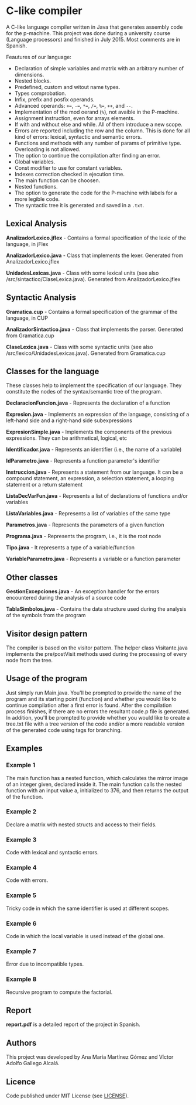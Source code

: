# C-like compiler

A C-like language compiler written in Java that generates assembly code for the p-machine. This project was done during a university course (Language processors) and finished in July 2015. Most comments are in Spanish.

Feautures of our language:

* Declaration of simple variables and matrix with an arbitrary number of dimensions.
* Nested blocks.
* Predefined, custom and witout name types.
* Types comprobation.
* Infix, prefix and posfix operands.
* Advanced operands: `+=`, `-=`, `*=`, `/=`, `%=`, `++`, and `--`.
* Implementation of the mod oerand (`%`), not avaible in the P-machine.
* Assignment instruction, even for arrays elements.
* If with and without else and while. All of them introduce a new scope.
* Errors are reported including the row and the column. This is done for all kind of errors: lexical, syntactic and semantic errors.
* Functions and methods with any number of params of primitive type. Overloading is not allowed.
* The option to continue the compilation after finding an error.
* Global variables.
* Const modifier to use for constant variables.
* Indexes correction checked in ejecution time.
* The main function can be choosen.
* Nested functions.
* The option to generate the code for the P-machine with labels for a more legible code.
* The syntactic tree it is generated and saved in a `.txt`.


## Lexical Analysis

**AnalizadorLexico.jflex** - Contains a formal specification of the lexic of the language, in jFlex

**AnalizadorLexico.java** - Class that implements the lexer. Generated from AnalizadorLexico.jflex

**UnidadesLexicas.java** - Class with some lexical units (see also /src/sintactico/ClaseLexica.java). Generated from AnalizadorLexico.jflex


## Syntactic Analysis

**Gramatica.cup** - Contains a formal specification of the grammar of the language, in CUP

**AnalizadorSintactico.java** - Class that implements the parser. Generated from Gramatica.cup

**ClaseLexica.java** - Class with some syntactic units (see also /src/lexico/UnidadesLexicas.java). Generated from Gramatica.cup


## Classes for the language

These classes help to implement the specification of our language. They constitute the nodes of the syntax/semantic tree of the program.

**DeclaracionFuncion.java** - Represents the declaration of a function

**Expresion.java** - Implements an expression of the language, consisting of a left-hand side and a right-hand side subexpressions

**ExpresionSimple.java** - Implements the components of the previous expressions. They can be arithmetical, logical, etc

**Identificador.java** - Represents an identifier (i.e., the name of a variable)

**IdParametro.java** - Represents a function parameter's identifier

**Instruccion.java** - Represents a statement from our language. It can be a compound statement, an expression, a selection statement,
a looping statement or a return statement

**ListaDecVarFun.java** - Represents a list of declarations of functions and/or variables

**ListaVariables.java** - Represents a list of variables of the same type

**Parametros.java** - Represents the parameters of a given function

**Programa.java** - Represents the program, i.e., it is the root node

**Tipo.java** - It represents a type of a variable/function

**VariableParametro.java** - Represents a variable or a function parameter


## Other classes

**GestionExcepciones.java** - An exception handler for the errors encountered during the analysis of a source code

**TablaSimbolos.java** - Contains the data structure used during the analysis of the symbols from the program


## Visitor design pattern

The compiler is based on the visitor pattern. The helper class Visitante.java implements the pre/postVisit methods used during the processing of every node from the tree.


## Usage of the program

Just simply run Main.java. You'll be prompted to provide the name of the program and its starting point (function) and whether you would like to continue compilation after a first error is found.
After the compilation process finishes, if there are no errors the resultant code.p file is generated. In addition, you'll be prompted to provide whether
you would like to create a tree.txt file with a tree version of the code and/or a more readable version of the generated code using tags for branching.


## Examples

### Example 1

The main function has a nested function, which calculates the mirror image of an integer given, declared inside it. The main function calls the nested function with an input value a, initialized to 376, and then returns the output of the function. 

### Example 2

Declare a matrix with nested structs and access to their fields.

### Example 3

Code with lexical and syntactic errors.

### Example 4

Code with errors.

### Example 5

Tricky code in which the same identifier is used at different scopes.

### Example 6

Code in which the local variable is used instead of the global one.

### Example 7

Error due to incompatible types.

### Example 8

Recursive program to compute the factorial.


## Report

**report.pdf** is a detailed report of the project in Spanish.


## Authors

This project was developed by Ana María Martínez Gómez and Víctor Adolfo Gallego Alcalá.



## Licence

Code published under MIT License (see [LICENSE](LICENSE)).
